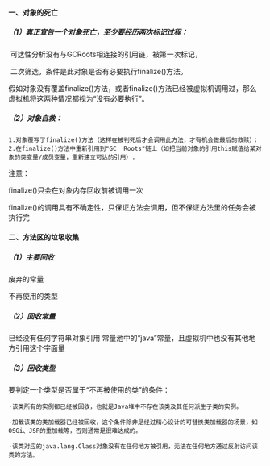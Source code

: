 #### 一、对象的死亡

##### （1）真正宣告一个对象死亡，至少要经历两次标记过程：

​		可达性分析没有与GCRoots相连接的引用链，被第一次标记，

​		二次筛选，条件是此对象是否有必要执行finalize()方法。



假如对象没有覆盖finalize()方法，或者finalize()方法已经被虚拟机调用过，那么虚拟机将这两种情况都视为“没有必要执行”。



##### （2）对象自救：

```
1.对象覆写了finalize()方法（这样在被判死后才会调用此方法，才有机会做最后的救赎）；
2.在finalize()方法中重新引用到"GC  Roots"链上（如把当前对象的引用this赋值给某对象的类变量/成员变量，重新建立可达的引用）.
```

注意：

finalize()只会在对象内存回收前被调用一次

finalize()的调用具有不确定性，只保证方法会调用，但不保证方法里的任务会被执行完







#### 二、方法区的垃圾收集

##### （1）主要回收

废弃的常量

不再使用的类型



##### （2）回收常量

已经没有任何字符串对象引用 常量池中的“java”常量，且虚拟机中也没有其他地方引用这个字面量



##### （3）回收类型

要判定一个类型是否属于“不再被使用的类”的条件： 

```
·该类所有的实例都已经被回收，也就是Java堆中不存在该类及其任何派生子类的实例。 

·加载该类的类加载器已经被回收，这个条件除非是经过精心设计的可替换类加载器的场景，如 OSGi、JSP的重加载等，否则通常是很难达成的。 

·该类对应的java.lang.Class对象没有在任何地方被引用，无法在任何地方通过反射访问该类的方法。
```







